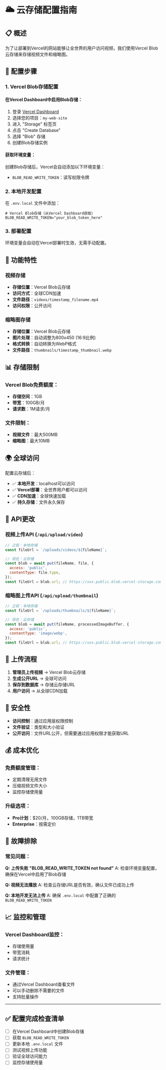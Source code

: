 # 🌥️ 云存储配置指南

## 📋 概述

为了让部署到Vercel的网站能够让全世界的用户访问视频，我们使用Vercel Blob云存储来存储视频文件和缩略图。

## 🚀 配置步骤

### 1. Vercel Blob存储配置

#### 在Vercel Dashboard中启用Blob存储：
1. 登录 [Vercel Dashboard](https://vercel.com/dashboard)
2. 选择您的项目：`my-web-site`
3. 进入 "Storage" 标签页
4. 点击 "Create Database"
5. 选择 "Blob" 存储
6. 创建Blob存储实例

#### 获取环境变量：
创建Blob存储后，Vercel会自动添加以下环境变量：
- `BLOB_READ_WRITE_TOKEN`：读写权限令牌

### 2. 本地开发配置

在 `.env.local` 文件中添加：
```env
# Vercel Blob存储（从Vercel Dashboard获取）
BLOB_READ_WRITE_TOKEN="your_blob_token_here"
```

### 3. 部署配置

环境变量会自动在Vercel部署时生效，无需手动配置。

## 🎯 功能特性

### 视频存储
- **存储位置**：Vercel Blob云存储
- **访问方式**：全球CDN加速
- **文件路径**：`videos/timestamp_filename.mp4`
- **访问权限**：公开访问

### 缩略图存储
- **存储位置**：Vercel Blob云存储
- **图片处理**：自动调整为800x450 (16:9比例)
- **格式转换**：自动转换为WebP格式
- **文件路径**：`thumbnails/timestamp_thumbnail.webp`

## 📊 存储限制

### Vercel Blob免费额度：
- **存储空间**：1GB
- **带宽**：100GB/月
- **请求数**：1M请求/月

### 文件限制：
- **视频文件**：最大500MB
- **缩略图**：最大10MB

## 🌍 全球访问

配置云存储后：
- ✅ **本地开发**：localhost可以访问
- ✅ **Vercel部署**：全世界用户都可以访问
- ✅ **CDN加速**：全球快速加载
- ✅ **持久存储**：文件永久保存

## 🔧 API更改

### 视频上传API (`/api/upload/video`)
```javascript
// 之前：本地存储
const fileUrl = `/uploads/videos/${fileName}`;

// 现在：云存储
const blob = await put(fileName, file, {
  access: 'public',
  contentType: file.type,
});
const fileUrl = blob.url; // https://xxx.public.blob.vercel-storage.com/...
```

### 缩略图上传API (`/api/upload/thumbnail`)
```javascript
// 之前：本地存储
const fileUrl = `/uploads/thumbnails/${fileName}`;

// 现在：云存储
const blob = await put(fileName, processedImageBuffer, {
  access: 'public',
  contentType: 'image/webp',
});
const fileUrl = blob.url; // https://xxx.public.blob.vercel-storage.com/...
```

## 🎥 上传流程

1. **管理员上传视频** → Vercel Blob云存储
2. **生成公开URL** → 全球可访问
3. **保存到数据库** → 存储云存储URL
4. **用户访问** → 从全球CDN加载

## 🔐 安全性

- **访问控制**：通过应用层权限控制
- **文件验证**：类型和大小验证
- **公开访问**：文件URL公开，但需要通过应用权限才能获取URL

## 💰 成本优化

### 免费额度管理：
- 定期清理无用文件
- 压缩视频文件大小
- 监控存储使用量

### 升级选项：
- **Pro计划**：$20/月，100GB存储，1TB带宽
- **Enterprise**：按需定价

## 🚨 故障排除

### 常见问题：

**Q: 上传失败 "BLOB_READ_WRITE_TOKEN not found"**
A: 检查环境变量配置，确保在Vercel中启用了Blob存储

**Q: 视频无法播放**
A: 检查云存储URL是否有效，确认文件已成功上传

**Q: 本地开发无法上传**
A: 确保 `.env.local` 中配置了正确的 `BLOB_READ_WRITE_TOKEN`

## 📈 监控和管理

### Vercel Dashboard监控：
- 存储使用量
- 带宽消耗
- 请求统计

### 文件管理：
- 通过Vercel Dashboard查看文件
- 可以手动删除不需要的文件
- 支持批量操作

---

## ✅ 配置完成检查清单

- [ ] 在Vercel Dashboard中创建Blob存储
- [ ] 获取 `BLOB_READ_WRITE_TOKEN`
- [ ] 更新本地 `.env.local` 文件
- [ ] 测试视频上传功能
- [ ] 验证全球访问能力
- [ ] 监控存储使用量
